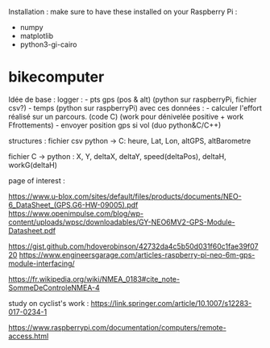 Installation :
make sure to have these installed on your Raspberry Pi :
  - numpy
  - matplotlib
  - python3-gi-cairo






# bikecomputer
Idée de base :
  logger :
    - pts gps (pos & alt) (python sur raspberryPi, fichier csv?)
    - temps (python sur raspberryPi)
  avec ces données :
    - calculer l'effort réalisé sur un parcours. (code C)
      (work pour dénivelée positive + work Ffrottements)
    - envoyer position gps si vol (duo python&C/C++)


structures :
fichier csv python -> C:
heure, Lat, Lon, altGPS, altBarometre

fichier C -> python :
X, Y, deltaX, deltaY, speed(deltaPos), deltaH, workG(deltaH)

page of interest :

https://www.u-blox.com/sites/default/files/products/documents/NEO-6_DataSheet_(GPS.G6-HW-09005).pdf
https://www.openimpulse.com/blog/wp-content/uploads/wpsc/downloadables/GY-NEO6MV2-GPS-Module-Datasheet.pdf

https://gist.github.com/hdoverobinson/42732da4c5b50d031f60c1fae39f0720
https://www.engineersgarage.com/articles-raspberry-pi-neo-6m-gps-module-interfacing/

https://fr.wikipedia.org/wiki/NMEA_0183#cite_note-SommeDeControleNMEA-4


study on cyclist's work :
https://link.springer.com/article/10.1007/s12283-017-0234-1

https://www.raspberrypi.com/documentation/computers/remote-access.html
